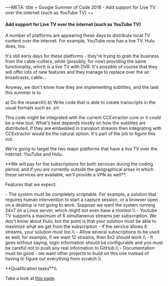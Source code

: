 \~\~META: title = Google Summer of Code 2018 - Add support for Live TV
over the internet (such as YouTube TV) \~\~

#### Add support for Live TV over the internet (such as YouTube TV)

A number of platforms are appearing these days to distribute local TV
content over the internet. For example, YouTube now has a live TV. Hulu
does, too.

It\'s still early days for these platforms - they\'re trying to grab the
business from the cable-cutters, while (possibly, for now) providing the
same functionality, which is a live TV with DVR. It\'s possible of
course that they will offer lots of new features and they manage to
replace over the air broadcasts, cable\...

Anyway, we don\'t know how they are implementing subtitles, and the task
this summer is to

a\) Do the research\\\\ b) Write code that is able to create transcripts
in the usual formats such as .srt

This code might be integrated with the current CCExtractor core or it
could be a new tool. What\'s best depends mostly on how the subtitles
are distributed. If they are embedded in transport streams then
integrating with CCExtractor would be the natural option. It\'s part of
the job to figure this out.

We\'re going to target the two major platforms that have a live TV over
the internet: YouTube and Hulu.

 **We will pay for the subscriptions for both services during the
        coding period, and if you are currently outside the geographical
        areas in which these services are available, we\'ll provide a
        VPN as well\*\*.

Features that we expect:

\- The system must be completely scriptable. For example, a solution
that requires human intervention to start a capture session, or a
browser open on a desktop is not going to work. Suppose we want the
system running 24x7 on a Linux server, which might not even have a
monitor.\\\\ - Youtube TV supports a maximum of 6 simultaneous streams
per subscription. We don\'t know about Hulu, but the point is that your
solution must be able to maximize what we get from the subscription - if
the service allows 6 streams, your solution must too.\\\\ - Allow
several subscriptions to be used as well, for example, if we want 12
streams, then 6x2 should work.\\\\ - It goes without saying, login
information should be configurable and you must be careful not to push
any real information to GitHub.\\\\ - Documentation must be good - we
want other projects to build on this one instead of having to figure out
everything from scratch.\\\\

 **Qualification tasks\*\*\\\\

Take a look at [this
page](https://ccextractor.org/public/gsoc/takehome).
